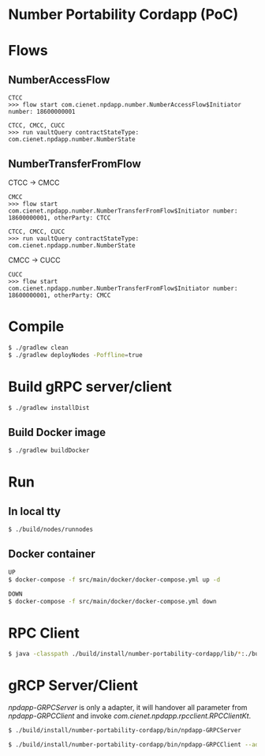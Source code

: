 # Number Portability Cordapp (PoC)

# Flows

## NumberAccessFlow

```text
CTCC
>>> flow start com.cienet.npdapp.number.NumberAccessFlow$Initiator number: 18600000001
```

```text
CTCC, CMCC, CUCC
>>> run vaultQuery contractStateType: com.cienet.npdapp.number.NumberState
```

## NumberTransferFromFlow

CTCC -> CMCC

```text
CMCC
>>> flow start com.cienet.npdapp.number.NumberTransferFromFlow$Initiator number: 18600000001, otherParty: CTCC
```

```text
CTCC, CMCC, CUCC
>>> run vaultQuery contractStateType: com.cienet.npdapp.number.NumberState
```

CMCC -> CUCC

```text
CUCC
>>> flow start com.cienet.npdapp.number.NumberTransferFromFlow$Initiator number: 18600000001, otherParty: CMCC
```

# Compile

```bash
$ ./gradlew clean
$ ./gradlew deployNodes -Poffline=true
```

# Build gRPC server/client

```bash
$ ./gradlew installDist
```

## Build Docker image

```bash
$ ./gradlew buildDocker
```

# Run

## In local tty

```bash
$ ./build/nodes/runnodes
```

## Docker container

```bash
UP
$ docker-compose -f src/main/docker/docker-compose.yml up -d
```

```bash
DOWN
$ docker-compose -f src/main/docker/docker-compose.yml down
```

# RPC Client

```bash
$ java -classpath ./build/install/number-portability-cordapp/lib/*:./build/libs/number-portability-cordapp.jar com.cienet.npdapp.rpcclient.RPCClientKt --address 10.10.11.7:10006 --flow-name access --number 18600123456
```

# gRCP Server/Client

*npdapp-GRPCServer* is only a adapter, it will handover all parameter from *npdapp-GRPCClient* and invoke *com.cienet.npdapp.rpcclient.RPCClientKt*.

```bash
$ ./build/install/number-portability-cordapp/bin/npdapp-GRPCServer
```

```bash
$ ./build/install/number-portability-cordapp/bin/npdapp-GRPCClient --address 10.10.11.111:10046 --flow-name query --number 18600123456
```
